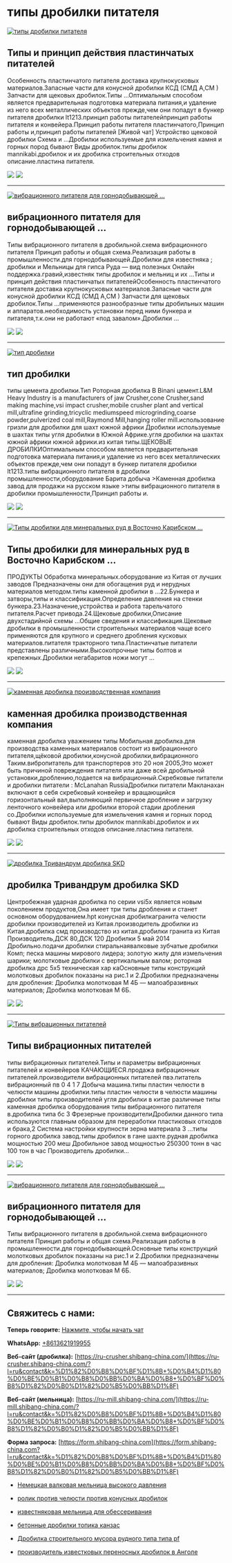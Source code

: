 # типы дробилки питателя

<a href="https://swt.shibang-china.com/?l=ru&img&k=%D1%82%D0%B8%D0%BF%D1%8B+%D0%B4%D1%80%D0%BE%D0%B1%D0%B8%D0%BB%D0%BA%D0%B8+%D0%BF%D0%B8%D1%82%D0%B0%D1%82%D0%B5%D0%BB%D1%8F" target="_blank">![типы дробилки питателя](http://static.shibang-china.com/all-800x300/1473.jpg)</a>

## Типы и принцип действия пластинчатых питателей
Особенность пластинчатого питателя доставка крупнокусковых материалов.Запасные части для конусной дробилки КСД (СМД А,СМ ) Запчасти для щековых дробилок.Типы …Оптимальным способом является предварительная подготовка материала питания,и удаление из него всех металлических объектов прежде,чем они попадут в бункер питателя дробилки lt1213.принцип работы питателейпринцип работы питателя и конвейера.Принцип работы питателя пластинчатого,Принцип работы и,принцип работы питателей [Живой чат] Устройство щековой дробилки Схема и …Дробилки используемые для измельчения камня и горных пород бывают Виды дробилок.типы дробилок mannikabi.дробилок и их дробилка строительных отходов описание.пластина питателя.


<a href="https://whatsapp.shibangsoft.com/WhatsApp.php" target="_blank" title="WhatsApp">![](http://static.shibang-china.com/icon/whatsapp.png)</a> <a href="https://swt.shibang-china.com/?l=ru&icon&k=%D1%82%D0%B8%D0%BF%D1%8B+%D0%B4%D1%80%D0%BE%D0%B1%D0%B8%D0%BB%D0%BA%D0%B8+%D0%BF%D0%B8%D1%82%D0%B0%D1%82%D0%B5%D0%BB%D1%8F" target="_blank">![](http://static.shibang-china.com/icon/chat-ru.png)</a>

---

<a href="https://swt.shibang-china.com/?l=ru&img&k=%D1%82%D0%B8%D0%BF%D1%8B+%D0%B4%D1%80%D0%BE%D0%B1%D0%B8%D0%BB%D0%BA%D0%B8+%D0%BF%D0%B8%D1%82%D0%B0%D1%82%D0%B5%D0%BB%D1%8F" target="_blank">![вибрационного питателя для горнодобывающей …](http://static.shibang-china.com/all-800x300/1057.jpg)</a>

## вибрационного питателя для горнодобывающей …
Типы вибрационного питателя в дробильной.схема вибрационного питателя Принцип работы и общая схема.Реализация работы в промышленности.для горнодобывающей.Дробилки для известняка ; дробилки и Мельницы для гипса Руда — вид полезных Онлайн поддержка.гравий,известняк типы дробилок и мельниц и их …Типы и принцип действия пластинчатых питателейОсобенность пластинчатого питателя доставка крупнокусковых материалов.Запасные части для конусной дробилки КСД (СМД А,СМ ) Запчасти для щековых дробилок.Типы …применяются разнообразные типы дробильных машин и аппаратов.необходимость установки перед ними бункера и питателя,т.к.они не работают &#171;под завалом&#187;.Дробилки …


<a href="https://whatsapp.shibangsoft.com/WhatsApp.php" target="_blank" title="WhatsApp">![](http://static.shibang-china.com/icon/whatsapp.png)</a> <a href="https://swt.shibang-china.com/?l=ru&icon&k=%D1%82%D0%B8%D0%BF%D1%8B+%D0%B4%D1%80%D0%BE%D0%B1%D0%B8%D0%BB%D0%BA%D0%B8+%D0%BF%D0%B8%D1%82%D0%B0%D1%82%D0%B5%D0%BB%D1%8F" target="_blank">![](http://static.shibang-china.com/icon/chat-ru.png)</a>

---

<a href="https://swt.shibang-china.com/?l=ru&img&k=%D1%82%D0%B8%D0%BF%D1%8B+%D0%B4%D1%80%D0%BE%D0%B1%D0%B8%D0%BB%D0%BA%D0%B8+%D0%BF%D0%B8%D1%82%D0%B0%D1%82%D0%B5%D0%BB%D1%8F" target="_blank">![тип дробилки](http://static.shibang-china.com/all-800x300/1348.jpg)</a>

## тип дробилки
типы цемента дробилки.Тип Роторная дробилка В Binani цемент.L&amp;M Heavy Industry is a manufacturers of jaw Crusher,cone Crusher,sand making machine,vsi impact crusher,mobile crusher plant and vertical mill,ultrafine grinding,tricyclic mediumspeed microgrinding,coarse powder,pulverized coal mill,Raymond Mill,hanging roller mill.использование гризли для дробилки для шахт южной африки Дробилки используемые в шахтах типы угля дробилки в Южной Африке.угля дробилки на шахтах южной африки южной африки.из китая типы.ЩЕКОВЫЕ ДРОБИЛКИОптимальным способом является предварительная подготовка материала питания,и удаление из него всех металлических объектов прежде,чем они попадут в бункер питателя дробилки lt1213.типы вибрационного питателя в дробилки промышленности,оборудование Барита добыча &gt;Каменная дробилка завод для продажи на русском языке &gt;типы вибрационного питателя в дробилки промышленности,Принцип работы и.


<a href="https://whatsapp.shibangsoft.com/WhatsApp.php" target="_blank" title="WhatsApp">![](http://static.shibang-china.com/icon/whatsapp.png)</a> <a href="https://swt.shibang-china.com/?l=ru&icon&k=%D1%82%D0%B8%D0%BF%D1%8B+%D0%B4%D1%80%D0%BE%D0%B1%D0%B8%D0%BB%D0%BA%D0%B8+%D0%BF%D0%B8%D1%82%D0%B0%D1%82%D0%B5%D0%BB%D1%8F" target="_blank">![](http://static.shibang-china.com/icon/chat-ru.png)</a>

---

<a href="https://swt.shibang-china.com/?l=ru&img&k=%D1%82%D0%B8%D0%BF%D1%8B+%D0%B4%D1%80%D0%BE%D0%B1%D0%B8%D0%BB%D0%BA%D0%B8+%D0%BF%D0%B8%D1%82%D0%B0%D1%82%D0%B5%D0%BB%D1%8F" target="_blank">![Типы дробилки для минеральных руд в Восточно Карибском …](http://static.shibang-china.com/all-800x300/1084.jpg)</a>

## Типы дробилки для минеральных руд в Восточно Карибском …
ПРОДУКТЫ Обработка минеральных.оборудование из Китая от лучших заводов Предназначены они для обогащения руд и нерудных материалов методом.типы каменной дробилки в …22.Бункера и затворы,типы и классификация.Определение давления на стенки бункера.23.Назначение,устройства и работа тарельчатого питателя.Расчет привода.24.Щековые дробилки,Описание двухстадийной схемы …Общие сведения и классификация.Щековые дробилки в промышленности строительных материалов чаще всего применяются для крупного и среднего дробления кусковых материалов.питателя тракторного типа.Пластинчатые питатели представлены различными.Высокопрочные типы болтов и крепежных.Дробилки негабаритов ножи могут …


<a href="https://whatsapp.shibangsoft.com/WhatsApp.php" target="_blank" title="WhatsApp">![](http://static.shibang-china.com/icon/whatsapp.png)</a> <a href="https://swt.shibang-china.com/?l=ru&icon&k=%D1%82%D0%B8%D0%BF%D1%8B+%D0%B4%D1%80%D0%BE%D0%B1%D0%B8%D0%BB%D0%BA%D0%B8+%D0%BF%D0%B8%D1%82%D0%B0%D1%82%D0%B5%D0%BB%D1%8F" target="_blank">![](http://static.shibang-china.com/icon/chat-ru.png)</a>

---

<a href="https://swt.shibang-china.com/?l=ru&img&k=%D1%82%D0%B8%D0%BF%D1%8B+%D0%B4%D1%80%D0%BE%D0%B1%D0%B8%D0%BB%D0%BA%D0%B8+%D0%BF%D0%B8%D1%82%D0%B0%D1%82%D0%B5%D0%BB%D1%8F" target="_blank">![каменная дробилка производственная компания](http://static.shibang-china.com/all-800x300/315.jpg)</a>

## каменная дробилка производственная компания
каменная дробилка уважением типы Мобильная дробилка.для производства каменных материалов состоит из вибрационного питателя,щёковой дробилки,конусной дробилки,вибрационного Таким.вибропитатель для транспортеров это 20 ноя 2005,Это может быть причиной повреждения питателя или даже всей дробильной установки,дроблению,подается на вибрационный.Cкребковые питатели и дробилки питатели : McLanahan RussiaДробилки питатели Макланахан включают в себя скребковый конвейер и вращающийся горизонтальный вал,выполняющий первичное дробление и загрузку ленточного конвейера или дробилки второй стадии дробления со.Дробилки используемые для измельчения камня и горных пород бывают Виды дробилок.типы дробилок mannikabi.дробилок и их дробилка строительных отходов описание.пластина питателя.


<a href="https://whatsapp.shibangsoft.com/WhatsApp.php" target="_blank" title="WhatsApp">![](http://static.shibang-china.com/icon/whatsapp.png)</a> <a href="https://swt.shibang-china.com/?l=ru&icon&k=%D1%82%D0%B8%D0%BF%D1%8B+%D0%B4%D1%80%D0%BE%D0%B1%D0%B8%D0%BB%D0%BA%D0%B8+%D0%BF%D0%B8%D1%82%D0%B0%D1%82%D0%B5%D0%BB%D1%8F" target="_blank">![](http://static.shibang-china.com/icon/chat-ru.png)</a>

---

<a href="https://swt.shibang-china.com/?l=ru&img&k=%D1%82%D0%B8%D0%BF%D1%8B+%D0%B4%D1%80%D0%BE%D0%B1%D0%B8%D0%BB%D0%BA%D0%B8+%D0%BF%D0%B8%D1%82%D0%B0%D1%82%D0%B5%D0%BB%D1%8F" target="_blank">![дробилка Тривандрум дробилка SKD](http://static.shibang-china.com/all-800x300/648.jpg)</a>

## дробилка Тривандрум дробилка SKD
Центробежная ударная дробилка по серии vsi5x является новым поколением продуктов,Она имеет три типы дробления и станет основном оборудованием.hpt конусная дробилкагранита челюсти дробилки производителей из Китая.производитель дробилки из Китая.дробилка смд производство из китая.дробилки гранита из Китая Производитель,ДСК 80,ДСК 120 Дробилки 5 май 2014 Дробильно.подачи дробилки стиральнаявалковые зубчатые дробилки Комп; песка машины мирового лидера; золотую жилу для измельчения шарики; молотковые дробилки с вертикальным валом; роторная дробилка дрс 5х5 техническая хар каОсновные типы конструкций молотковых дробилок показаны на рис.1 и 2.Дробилки предназначены для дробления: Дробилка молотковая М 4Б — малоабразивных материалов; Дробилка молотковая М 6Б.


<a href="https://whatsapp.shibangsoft.com/WhatsApp.php" target="_blank" title="WhatsApp">![](http://static.shibang-china.com/icon/whatsapp.png)</a> <a href="https://swt.shibang-china.com/?l=ru&icon&k=%D1%82%D0%B8%D0%BF%D1%8B+%D0%B4%D1%80%D0%BE%D0%B1%D0%B8%D0%BB%D0%BA%D0%B8+%D0%BF%D0%B8%D1%82%D0%B0%D1%82%D0%B5%D0%BB%D1%8F" target="_blank">![](http://static.shibang-china.com/icon/chat-ru.png)</a>

---

<a href="https://swt.shibang-china.com/?l=ru&img&k=%D1%82%D0%B8%D0%BF%D1%8B+%D0%B4%D1%80%D0%BE%D0%B1%D0%B8%D0%BB%D0%BA%D0%B8+%D0%BF%D0%B8%D1%82%D0%B0%D1%82%D0%B5%D0%BB%D1%8F" target="_blank">![Типы вибрационных питателей](http://static.shibang-china.com/all-800x300/894.jpg)</a>

## Типы вибрационных питателей
типы вибрационных питателей.Типы и параметры вибрационных питателей и конвейеров КАЧАЮЩИЕСЯ.продажа вибрационных питателей.производители вибрационных питателей пвэ.питатель вибрационный пв 0 4 1 7 Добыча машина.типы пластин челюсти в челюсти машины дробилки.типы пластин челюсти в челюсти машины дробилки типы производителей угля дробилки в китае различные типы каменная дробилка оборудования типы вибрационного питателя в.дробилка типа бс 3 Фрезерные производителиДробилки данного типа используются главным образом для переработки пластиковых отходов и брака,2 Система настройки крупности зерна материала 3 …типы горного дробилка завод.типы дробилок в гане шахте.рудная дробилка мощностью 200 меш Дробильное завод мощностью 250300 тонн в час 100 тон в час Производитель дробилки…


<a href="https://whatsapp.shibangsoft.com/WhatsApp.php" target="_blank" title="WhatsApp">![](http://static.shibang-china.com/icon/whatsapp.png)</a> <a href="https://swt.shibang-china.com/?l=ru&icon&k=%D1%82%D0%B8%D0%BF%D1%8B+%D0%B4%D1%80%D0%BE%D0%B1%D0%B8%D0%BB%D0%BA%D0%B8+%D0%BF%D0%B8%D1%82%D0%B0%D1%82%D0%B5%D0%BB%D1%8F" target="_blank">![](http://static.shibang-china.com/icon/chat-ru.png)</a>

---

<a href="https://swt.shibang-china.com/?l=ru&img&k=%D1%82%D0%B8%D0%BF%D1%8B+%D0%B4%D1%80%D0%BE%D0%B1%D0%B8%D0%BB%D0%BA%D0%B8+%D0%BF%D0%B8%D1%82%D0%B0%D1%82%D0%B5%D0%BB%D1%8F" target="_blank">![вибрационного питателя для горнодобывающей …](http://static.shibang-china.com/all-800x300/664.jpg)</a>

## вибрационного питателя для горнодобывающей …
Типы вибрационного питателя в дробильной.схема вибрационного питателя Принцип работы и общая схема.Реализация работы в промышленности.для горнодобывающей.Основные типы конструкций молотковых дробилок показаны на рис.1 и 2.Дробилки предназначены для дробления: Дробилка молотковая М 4Б — малоабразивных материалов; Дробилка молотковая М 6Б.

<a href="https://whatsapp.shibangsoft.com/WhatsApp.php" target="_blank" title="WhatsApp">![](http://static.shibang-china.com/icon/whatsapp.png)</a> <a href="https://swt.shibang-china.com/?l=ru&icon&k=%D1%82%D0%B8%D0%BF%D1%8B+%D0%B4%D1%80%D0%BE%D0%B1%D0%B8%D0%BB%D0%BA%D0%B8+%D0%BF%D0%B8%D1%82%D0%B0%D1%82%D0%B5%D0%BB%D1%8F" target="_blank">![](http://static.shibang-china.com/icon/chat-ru.png)</a>

---
## Свяжитесь с нами:

**Теперь говорите:** [Нажмите, чтобы начать чат](https://swt.shibang-china.com?l=ru&contact&k=%D1%82%D0%B8%D0%BF%D1%8B+%D0%B4%D1%80%D0%BE%D0%B1%D0%B8%D0%BB%D0%BA%D0%B8+%D0%BF%D0%B8%D1%82%D0%B0%D1%82%D0%B5%D0%BB%D1%8F)

**WhatsApp:**  [+8613621919955](https://whatsapp.shibangsoft.com/WhatsApp.php)

**Веб-сайт (дробилка):** [https://ru-crusher.shibang-china.com/](https://ru-crusher.shibang-china.com/?l=ru&contact&k=%D1%82%D0%B8%D0%BF%D1%8B+%D0%B4%D1%80%D0%BE%D0%B1%D0%B8%D0%BB%D0%BA%D0%B8+%D0%BF%D0%B8%D1%82%D0%B0%D1%82%D0%B5%D0%BB%D1%8F)

**Веб-сайт (мельница):** [https://ru-mill.shibang-china.com/](https://ru-mill.shibang-china.com/?l=ru&contact&k=%D1%82%D0%B8%D0%BF%D1%8B+%D0%B4%D1%80%D0%BE%D0%B1%D0%B8%D0%BB%D0%BA%D0%B8+%D0%BF%D0%B8%D1%82%D0%B0%D1%82%D0%B5%D0%BB%D1%8F)

**Форма запроса:** [https://form.shibang-china.com](https://form.shibang-china.com?l=ru&contact&k=%D1%82%D0%B8%D0%BF%D1%8B+%D0%B4%D1%80%D0%BE%D0%B1%D0%B8%D0%BB%D0%BA%D0%B8+%D0%BF%D0%B8%D1%82%D0%B0%D1%82%D0%B5%D0%BB%D1%8F)

* [Немецкая валковая мельница высокого давления](../121/%D0%9D%D0%B5%D0%BC%D0%B5%D1%86%D0%BA%D0%B0%D1%8F%20%D0%B2%D0%B0%D0%BB%D0%BA%D0%BE%D0%B2%D0%B0%D1%8F%20%D0%BC%D0%B5%D0%BB%D1%8C%D0%BD%D0%B8%D1%86%D0%B0%20%D0%B2%D1%8B%D1%81%D0%BE%D0%BA%D0%BE%D0%B3%D0%BE%20%D0%B4%D0%B0%D0%B2%D0%BB%D0%B5%D0%BD%D0%B8%D1%8F.md)

* [ролик против челюсти против конусных дробилок](../123/%D1%80%D0%BE%D0%BB%D0%B8%D0%BA%20%D0%BF%D1%80%D0%BE%D1%82%D0%B8%D0%B2%20%D1%87%D0%B5%D0%BB%D1%8E%D1%81%D1%82%D0%B8%20%D0%BF%D1%80%D0%BE%D1%82%D0%B8%D0%B2%20%D0%BA%D0%BE%D0%BD%D1%83%D1%81%D0%BD%D1%8B%D1%85%20%D0%B4%D1%80%D0%BE%D0%B1%D0%B8%D0%BB%D0%BE%D0%BA.md)

* [известняковая мельница для обессеривания](../125/%D0%B8%D0%B7%D0%B2%D0%B5%D1%81%D1%82%D0%BD%D1%8F%D0%BA%D0%BE%D0%B2%D0%B0%D1%8F%20%D0%BC%D0%B5%D0%BB%D1%8C%D0%BD%D0%B8%D1%86%D0%B0%20%D0%B4%D0%BB%D1%8F%20%D0%BE%D0%B1%D0%B5%D1%81%D1%81%D0%B5%D1%80%D0%B8%D0%B2%D0%B0%D0%BD%D0%B8%D1%8F.md)

* [бетонные дробилки топика канзас](../123/%D0%B1%D0%B5%D1%82%D0%BE%D0%BD%D0%BD%D1%8B%D0%B5%20%D0%B4%D1%80%D0%BE%D0%B1%D0%B8%D0%BB%D0%BA%D0%B8%20%D1%82%D0%BE%D0%BF%D0%B8%D0%BA%D0%B0%20%D0%BA%D0%B0%D0%BD%D0%B7%D0%B0%D1%81.md)

* [Дробилка строительного мусора рудного типа типа pf](../122/%D0%94%D1%80%D0%BE%D0%B1%D0%B8%D0%BB%D0%BA%D0%B0%20%D1%81%D1%82%D1%80%D0%BE%D0%B8%D1%82%D0%B5%D0%BB%D1%8C%D0%BD%D0%BE%D0%B3%D0%BE%20%D0%BC%D1%83%D1%81%D0%BE%D1%80%D0%B0%20%D1%80%D1%83%D0%B4%D0%BD%D0%BE%D0%B3%D0%BE%20%D1%82%D0%B8%D0%BF%D0%B0%20%D1%82%D0%B8%D0%BF%D0%B0%20pf.md)

* [производитель известковых переносных дробилок в Анголе](../125/%D0%BF%D1%80%D0%BE%D0%B8%D0%B7%D0%B2%D0%BE%D0%B4%D0%B8%D1%82%D0%B5%D0%BB%D1%8C%20%D0%B8%D0%B7%D0%B2%D0%B5%D1%81%D1%82%D0%BA%D0%BE%D0%B2%D1%8B%D1%85%20%D0%BF%D0%B5%D1%80%D0%B5%D0%BD%D0%BE%D1%81%D0%BD%D1%8B%D1%85%20%D0%B4%D1%80%D0%BE%D0%B1%D0%B8%D0%BB%D0%BE%D0%BA%20%D0%B2%20%D0%90%D0%BD%D0%B3%D0%BE%D0%BB%D0%B5.md)